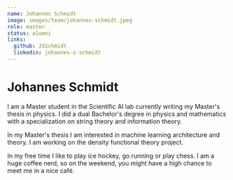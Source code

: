 ```yaml
---
name: Johannes Schmidt
image: images/team/johannes-schmidt.jpeg
role: master
status: alumni
links:
  github: JSSchmidt
  linkedin: johannes-s-schmidt
---
```


# Johannes Schmidt

I am a Master student in the Scientific AI lab currently writing my Master's thesis in physics. I did a dual Bachelor's degree in physics and mathematics with a specialization on string theory and information theory. 

In my Master's thesis I am interested in machine learning architecture and theory. I am working on the density functional theory project.

In my free time I like to play ice hockey, go running or play chess. I am a huge coffee nerd, so on the weekend, you might have a high chance to meet me in a nice café.
